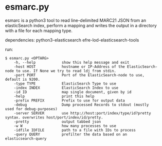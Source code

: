 # esmarc.py

esmarc is a python3 tool to read line-delimited MARC21 JSON from an elasticSearch index, perform a mapping and writes the output in a directory with a file for each mapping type.

dependencies:
python3-elasticsearch
efre-lod-elasticsearch-tools

run:

```
$ esmarc.py <OPTARG>
	-h, --help            show this help message and exit
	-host HOST            hostname or IP-Address of the ElasticSearch-node to use. If None we try to read ldj from stdin.
	-port PORT            Port of the ElasticSearch-node to use, default is 9200.
	-type TYPE            ElasticSearch Type to use
	-index INDEX          ElasticSearch Index to use
	-id ID                map single document, given by id
	-help                 print this help
	-prefix PREFIX        Prefix to use for output data
	-debug                Dump processed Records to stdout (mostly used for debug-purposes)
	-server SERVER        use http://host:port/index/type/id?pretty syntax. overwrites host/port/index/id/pretty.
	-pretty               output tabbed json
	-w W                  how many processes to use
	-idfile IDFILE        path to a file with IDs to process
	-query QUERY          prefilter the data based on an elasticsearch-query

```
